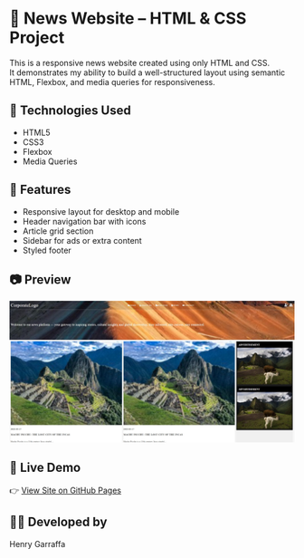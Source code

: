 # 📰 News Website – HTML & CSS Project

This is a responsive news website created using only HTML and CSS.  
It demonstrates my ability to build a well-structured layout using semantic HTML, Flexbox, and media queries for responsiveness.

## 🔧 Technologies Used
- HTML5
- CSS3
- Flexbox
- Media Queries

## 🎯 Features
- Responsive layout for desktop and mobile
- Header navigation bar with icons
- Article grid section
- Sidebar for ads or extra content
- Styled footer

## 📷 Preview
![Website preview](Imagen/preview.jpg)

## 🚀 Live Demo
👉 [View Site on GitHub Pages](https://henrygarrafa.github.io/html-css-news-website/)

## 👨‍💻 Developed by
Henry Garraffa
